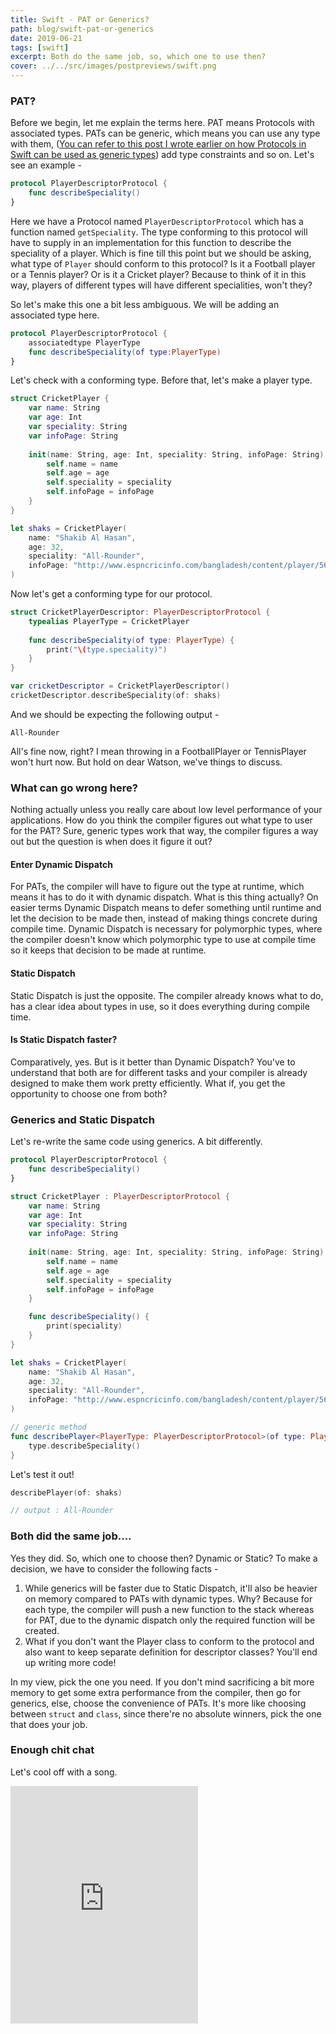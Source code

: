 ```yaml
---
title: Swift - PAT or Generics?
path: blog/swift-pat-or-generics
date: 2019-06-21
tags: [swift]
excerpt: Both do the same job, so, which one to use then? 
cover: ../../src/images/postpreviews/swift.png
---
```


### PAT?
Before we begin, let me explain the terms here. PAT means Protocols with associated types. PATs can be generic, which means you can use any type with them, ([You can refer to this post I wrote earlier on how Protocols in Swift can be used as generic types](https://medium.com/swlh/the-curious-genericness-of-associated-types-in-swift-5e93a6c7eadc)) add type constraints and so on. Let's see an example - 

```swift
protocol PlayerDescriptorProtocol {
    func describeSpeciality()
}
```

Here we have a Protocol named `PlayerDescriptorProtocol` which has a function named `getSpeciality`. The type conforming to this protocol will have to supply in an implementation for this function to describe the speciality of a player. Which is fine till this point but we should be asking, what type of `Player` should conform to this protocol? Is it a Football player or a Tennis player? Or is it a Cricket player? Because to think of it in this way, players of different types will have different specialities, won't they?

So let's make this one a bit less ambiguous. We will be adding an associated type here.

```swift
protocol PlayerDescriptorProtocol {
    associatedtype PlayerType
    func describeSpeciality(of type:PlayerType)
}
```

Let's check with a conforming type. Before that, let's make a player type.

```swift
struct CricketPlayer {
    var name: String
    var age: Int
    var speciality: String
    var infoPage: String
    
    init(name: String, age: Int, speciality: String, infoPage: String) {
        self.name = name
        self.age = age
        self.speciality = speciality
        self.infoPage = infoPage
    }
}

let shaks = CricketPlayer(
    name: "Shakib Al Hasan",
    age: 32,
    speciality: "All-Rounder",
    infoPage: "http://www.espncricinfo.com/bangladesh/content/player/56143.html"
)
```


Now let's get a conforming type for our protocol.
```swift
struct CricketPlayerDescriptor: PlayerDescriptorProtocol {
    typealias PlayerType = CricketPlayer
    
    func describeSpeciality(of type: PlayerType) {
        print("\(type.speciality)")
    }
}
```

```swift
var cricketDescriptor = CricketPlayerDescriptor()
cricketDescriptor.describeSpeciality(of: shaks)
```

And we should be expecting the following output - 
```
All-Rounder
```

All's fine now, right? I mean throwing in a FootballPlayer or TennisPlayer won't hurt now. But hold on dear Watson, we've things to discuss.

### What can go wrong here? 
Nothing actually unless you really care about low level performance of your applications. How do you think the compiler figures out what type to user for the PAT? Sure, generic types work that way, the compiler figures a way out but the question is when does it figure it out? 

#### Enter Dynamic Dispatch
For PATs, the compiler will have to figure out the type at runtime, which means it has to do it with dynamic dispatch. What is this thing actually? On easier terms Dynamic Dispatch means to defer something until runtime and let the decision to be made then, instead of making things concrete during compile time. Dynamic Dispatch is necessary for polymorphic types, where the compiler doesn't know which polymorphic type to use at compile time so it keeps that decision to be made at runtime. 

#### Static Dispatch
Static Dispatch is just the opposite. The compiler already knows what to do, has a clear idea about types in use, so it does everything during compile time. 

#### Is Static Dispatch faster?
Comparatively, yes. But is it better than Dynamic Dispatch? You've to understand that both are for different tasks and your compiler is already designed to make them work pretty efficiently. What if, you get the opportunity to choose one from both? 

### Generics and Static Dispatch
Let's re-write the same code using generics. A bit differently.

```swift
protocol PlayerDescriptorProtocol {
    func describeSpeciality()
}
```

```swift
struct CricketPlayer : PlayerDescriptorProtocol {
    var name: String
    var age: Int
    var speciality: String
    var infoPage: String
    
    init(name: String, age: Int, speciality: String, infoPage: String) {
        self.name = name
        self.age = age
        self.speciality = speciality
        self.infoPage = infoPage
    }

    func describeSpeciality() {
        print(speciality)
    }
}
```

```swift
let shaks = CricketPlayer(
    name: "Shakib Al Hasan",
    age: 32,
    speciality: "All-Rounder",
    infoPage: "http://www.espncricinfo.com/bangladesh/content/player/56143.html"
)
```

```swift
// generic method
func describePlayer<PlayerType: PlayerDescriptorProtocol>(of type: PlayerType) {
    type.describeSpeciality()
}
```

Let's test it out!
```swift
describePlayer(of: shaks)

// output : All-Rounder
```

### Both did the same job....
Yes they did. So, which one to choose then? Dynamic or Static? To make a decision, we have to consider the following facts - 

1. While generics will be faster due to Static Dispatch, it'll also be heavier on memory compared to PATs with dynamic types. Why? Because for each type, the compiler will push a new function to the stack whereas for PAT, due to the dynamic dispatch only the required function will be created.
2. What if you don't want the Player class to conform to the protocol and also want to keep separate definition for descriptor classes? You'll end up writing more code!

In my view, pick the one you need. If you don't mind sacrificing a bit more memory to get some extra performance from the compiler, then go for generics, else, choose the convenience of PATs. It's more like choosing between `struct` and `class`, since there're no absolute winners, pick the one that does your job.

### Enough chit chat
Let's cool off with a song.

<iframe src="https://open.spotify.com/embed/track/6iWwfN1euztxZi1OK38HbU" width="300" height="380" frameborder="0" allowtransparency="true" allow="encrypted-media"></iframe>